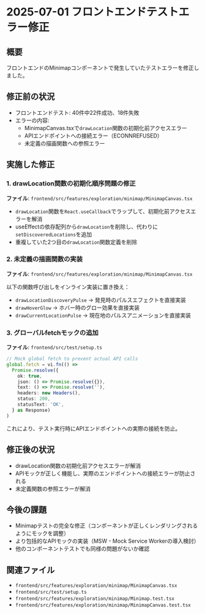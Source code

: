 # 2025-07-01 フロントエンドテストエラー修正

## 概要
フロントエンドのMinimapコンポーネントで発生していたテストエラーを修正しました。

## 修正前の状況
- フロントエンドテスト: 40件中22件成功、18件失敗
- エラーの内容: 
  - MinimapCanvas.tsxで`drawLocation`関数の初期化前アクセスエラー
  - APIエンドポイントへの接続エラー（ECONNREFUSED）
  - 未定義の描画関数への参照エラー

## 実施した修正

### 1. drawLocation関数の初期化順序問題の修正
**ファイル**: `frontend/src/features/exploration/minimap/MinimapCanvas.tsx`

- `drawLocation`関数を`React.useCallback`でラップして、初期化前アクセスエラーを解消
- useEffectの依存配列から`drawLocation`を削除し、代わりに`setDiscoveredLocations`を追加
- 重複していた2つ目の`drawLocation`関数定義を削除

### 2. 未定義の描画関数の実装
**ファイル**: `frontend/src/features/exploration/minimap/MinimapCanvas.tsx`

以下の関数呼び出しをインライン実装に置き換え：
- `drawLocationDiscoveryPulse` → 発見時のパルスエフェクトを直接実装
- `drawHoverGlow` → ホバー時のグロー効果を直接実装  
- `drawCurrentLocationPulse` → 現在地のパルスアニメーションを直接実装

### 3. グローバルfetchモックの追加
**ファイル**: `frontend/src/test/setup.ts`

```typescript
// Mock global fetch to prevent actual API calls
global.fetch = vi.fn(() =>
  Promise.resolve({
    ok: true,
    json: () => Promise.resolve({}),
    text: () => Promise.resolve(''),
    headers: new Headers(),
    status: 200,
    statusText: 'OK',
  } as Response)
)
```

これにより、テスト実行時にAPIエンドポイントへの実際の接続を防止。

## 修正後の状況
- drawLocation関数の初期化前アクセスエラーが解消
- APIモックが正しく機能し、実際のエンドポイントへの接続エラーが防止される
- 未定義関数の参照エラーが解消

## 今後の課題
- Minimapテストの完全な修正（コンポーネントが正しくレンダリングされるようにモックを調整）
- より包括的なAPIモックの実装（MSW - Mock Service Workerの導入検討）
- 他のコンポーネントテストでも同様の問題がないか確認

## 関連ファイル
- `frontend/src/features/exploration/minimap/MinimapCanvas.tsx`
- `frontend/src/test/setup.ts`
- `frontend/src/features/exploration/minimap/Minimap.test.tsx`
- `frontend/src/features/exploration/minimap/MinimapCanvas.test.tsx`
